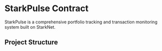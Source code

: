 # StarkPulse Contract

StarkPulse is a comprehensive portfolio tracking and transaction monitoring system built on StarkNet.

## Project Structure
